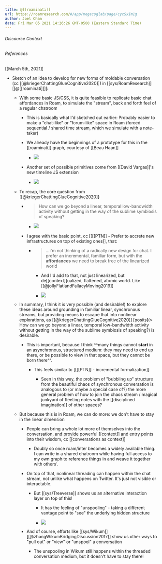 ```yaml
---
title: @[[roaminati]]
url: https://roamresearch.com/#/app/megacoglab/page/cycSxIm1g
author: Joel Chan
date: Fri Mar 05 2021 14:26:26 GMT-0500 (Eastern Standard Time)
---
```




###### Discourse Context



###### References

[[March 5th, 2021]]

- Sketch of an idea to develop for new forms of moldable conversation (cc [[@kriegerChattingGlueCognitive2020]]) in [[sys/RoamResearch]] [[@[[roaminati]]]]:

    - With some basic JS/CSS, it is quite feasible to replicate basic chat affordances in Roam, to simulate the "stream", back and forth feel of a regular chatroom

        - This is basically what I'd sketched out earlier: Probably easier to make a "chat-like" or "forum-like" space in Roam (forced sequential / shared time stream, which we simulate with a note-taker)

        - We already have the beginnings of a prototype for this in the [[roaminati]] graph, courtesy of [[Beau Haan]]

            - ![](https://firebasestorage.googleapis.com/v0/b/firescript-577a2.appspot.com/o/imgs%2Fapp%2Fmegacoglab%2FgAnAQ_0ExC.png?alt=media&token=200f147c-edcf-458f-8496-4797fc614368)

        - Another set of possible primitives come from [[David Vargas]]'s new timeline JS extension

            - ![](https://firebasestorage.googleapis.com/v0/b/firescript-577a2.appspot.com/o/imgs%2Fapp%2Fmegacoglab%2FeD6vsmXNbj.png?alt=media&token=4543c7ba-6b61-462d-a784-c745184455c8)

    - To recap, the core question from [[@kriegerChattingGlueCognitive2020]]:

        - > How can we go beyond a linear, temporal low-bandwidth activity without getting in the way of the sublime symbiosis of speaking?

            - ![](https://firebasestorage.googleapis.com/v0/b/firescript-577a2.appspot.com/o/imgs%2Fapp%2Fmegacoglab%2F2em53H71ug.png?alt=media&token=4dd67b6a-16da-473b-920a-e7ac28a15785)

        - I agree with the basic point, cc [[[[PTN]] - Prefer to accrete new infrastructures on top of existing ones]], that:

            - > ...I'm not thinking of a radically new design for chat. I prefer an incremental, familiar form, but with the **affordances** we need to break free of the linearized world

                - And I'd add to that, not just linearized, but de[[context]]ualized, flattened, atomic world. Like [[@jollyFlatlandFallacyMoving2019]]

                - ![](https://firebasestorage.googleapis.com/v0/b/firescript-577a2.appspot.com/o/imgs%2Fapp%2Fmegacoglab%2Fv29xwYZ83s.png?alt=media&token=df675819-c57f-4c49-a7f7-92516024ad90)

    - In summary, I think it is very possible (and desirable!) to explore these ideas around grounding in familiar linear, synchronous streams, but providing means to escape that into nonlinear explorations, as [[@kriegerChattingGlueCognitive2020]] [posits](> How can we go beyond a linear, temporal low-bandwidth activity without getting in the way of the sublime symbiosis of speaking?) is desirable.

        - This is important, because I think ^^many things cannot **start** in an asynchronous, structured medium: they may need to end up there, or be possible to view in that space, but they cannot be born there^^.

            - This feels similar to [[[[PTN]] - incremental formalization]]

                - Seen in this way, the problem of "bubbling up" structure from the beautiful chaos of synchronous conversation is analogous to (or maybe a special case of?) the more general problem of how to join the chaos stream / magical junkyard of fleeting notes with the [[disciplined imagination]] of other spaces?

    - But because this is in Roam, we can do more: we don't have to stay in the linear dimension

        - People can bring a whole lot more of themselves into the conversation, and provide powerful [[context]] and entry points into their wisdom, cc [[conversations as context]]

            - Doubly so once roam/inter becomes a widely available thing. I can write in a shared chatroom while having full access to my own graph to reference things in and weave it together with others'.

        - On top of that, nonlinear threading can happen within the chat stream, not unlike what happens on Twitter. It's just not visible or interactable.

            - But [[sys/Treeverse]] shows us an alternative interaction layer on top of this!

                - It has the feeling of "unspooling" - taking a different vantage point to "see" the underlying hidden structure

                - ![](https://firebasestorage.googleapis.com/v0/b/firescript-577a2.appspot.com/o/imgs%2Fapp%2Fmegacoglab%2FcVyxida0sb.png?alt=media&token=69996178-bf46-4f6d-8644-367178df8d69)

        - And of course, efforts like [[sys/Wikum]] [[@zhangWikumBridgingDiscussion2017]] show us other ways to "pull out" or "view" or "unspool" a conversation

            - The unspooling in Wikum still happens within the threaded conversation medium, but it doesn't have to stay there!
